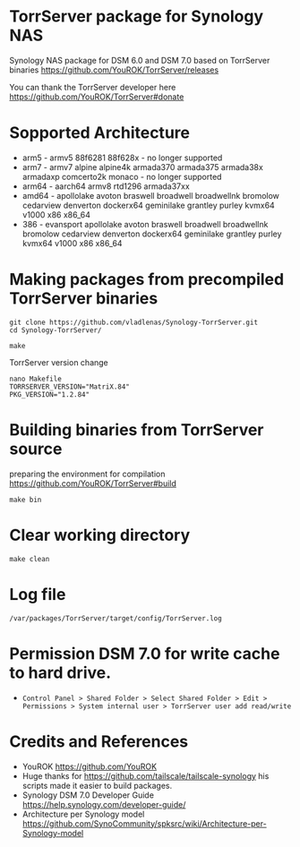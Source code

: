 # TorrServer package for Synology NAS
Synology NAS package for DSM 6.0 and DSM 7.0 based on TorrServer binaries https://github.com/YouROK/TorrServer/releases

You can thank the TorrServer developer here https://github.com/YouROK/TorrServer#donate

# Sopported Architecture
* arm5 - armv5 88f6281 88f628x - no longer supported
* arm7 - armv7 alpine alpine4k armada370 armada375 armada38x armadaxp comcerto2k monaco - no longer supported
* arm64 - aarch64 armv8 rtd1296 armada37xx
* amd64 - apollolake avoton braswell broadwell broadwellnk bromolow cedarview denverton dockerx64 geminilake grantley purley kvmx64 v1000 x86 x86_64
* 386 - evansport apollolake avoton braswell broadwell broadwellnk bromolow cedarview denverton dockerx64 geminilake grantley purley kvmx64 v1000 x86 x86_64

# Making packages from precompiled TorrServer binaries
```
git clone https://github.com/vladlenas/Synology-TorrServer.git
cd Synology-TorrServer/
```
```
make
```
TorrServer version change
```
nano Makefile
TORRSERVER_VERSION="MatriX.84"
PKG_VERSION="1.2.84"
```
# Building binaries from TorrServer source
preparing the environment for compilation
https://github.com/YouROK/TorrServer#build
```
make bin
```
# Clear working directory
```
make clean
```
# Log file
```
/var/packages/TorrServer/target/config/TorrServer.log
```
# Permission DSM 7.0 for write cache to hard drive.
* `Control Panel > Shared Folder > Select Shared Folder > Edit > Permissions > System internal user > TorrServer user add read/write`

# Credits and References
* YouROK https://github.com/YouROK
* Huge thanks for https://github.com/tailscale/tailscale-synology his scripts made it easier to build packages.
* Synology DSM 7.0 Developer Guide https://help.synology.com/developer-guide/
* Architecture per Synology model https://github.com/SynoCommunity/spksrc/wiki/Architecture-per-Synology-model

